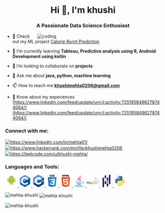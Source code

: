 <h1 align="center">Hi 👋, I'm khushi</h1>
<h3 align="center">A Passionate Data Science Enthusiast</h3>

<img align="right" alt="coding" width="400" src= "https://camo.githubusercontent.com/3753b18a8c7b146e3e7b6d587ee6f72feb44ca788524c36a088659e180ef9c42/68747470733a2f2f63646e612e61727473746174696f6e2e636f6d2f702f6173736574732f696d616765732f696d616765732f3034322f3633312f3238362f6f726967696e616c2f627279616e2d726f6472696775657a2d62656c6368696269612d312d726967687473706565642e6769663f31363335303337353632">

- 🔭 Check out my ML project <a href="https://github.com/mehta-khushi/Calories-Burnt-Prediction">Calorie Burnt Prediction</a>

- 🌱 I’m currently learning **Tableau, Predictive analysis using R, Android Development using kotlin**

- 👯 I’m looking to collaborate on **projects**

- 💬 Ask me about **java, python, machine learning**

- 📫 How to reach me **khushimehta0206@gmail.com**

- 📄 Know about my experiences [https://www.linkedin.com/feed/update/urn:li:activity:7251958498278744064/](https://www.linkedin.com/feed/update/urn:li:activity:7251958498278744064/)

<h3 align="left">Connect with me:</h3>
<p align="left">
<a href="https://linkedin.com/in/https://www.linkedin.com/in/mehta01/" target="blank"><img align="center" src="https://raw.githubusercontent.com/rahuldkjain/github-profile-readme-generator/master/src/images/icons/Social/linked-in-alt.svg" alt="https://www.linkedin.com/in/mehta01/" height="30" width="40" /></a>
<a href="https://www.hackerrank.com/https://www.hackerrank.com/profile/khushimehta0206" target="blank"><img align="center" src="https://raw.githubusercontent.com/rahuldkjain/github-profile-readme-generator/master/src/images/icons/Social/hackerrank.svg" alt="https://www.hackerrank.com/profile/khushimehta0206" height="30" width="40" /></a>
<a href="https://www.leetcode.com/https://leetcode.com/u/khushi-mehta/" target="blank"><img align="center" src="https://raw.githubusercontent.com/rahuldkjain/github-profile-readme-generator/master/src/images/icons/Social/leet-code.svg" alt="https://leetcode.com/u/khushi-mehta/" height="30" width="40" /></a>
</p>

<h3 align="left">Languages and Tools:</h3>
<p align="left"> <a href="https://developer.android.com" target="_blank" rel="noreferrer"> <img src="https://raw.githubusercontent.com/devicons/devicon/master/icons/android/android-original-wordmark.svg" alt="android" width="40" height="40"/> </a> <a href="https://www.cprogramming.com/" target="_blank" rel="noreferrer"> <img src="https://raw.githubusercontent.com/devicons/devicon/master/icons/c/c-original.svg" alt="c" width="40" height="40"/> </a> <a href="https://www.w3schools.com/cpp/" target="_blank" rel="noreferrer"> <img src="https://raw.githubusercontent.com/devicons/devicon/master/icons/cplusplus/cplusplus-original.svg" alt="cplusplus" width="40" height="40"/> </a> <a href="https://www.w3schools.com/css/" target="_blank" rel="noreferrer"> <img src="https://raw.githubusercontent.com/devicons/devicon/master/icons/css3/css3-original-wordmark.svg" alt="css3" width="40" height="40"/> </a> <a href="https://www.w3.org/html/" target="_blank" rel="noreferrer"> <img src="https://raw.githubusercontent.com/devicons/devicon/master/icons/html5/html5-original-wordmark.svg" alt="html5" width="40" height="40"/> </a> <a href="https://www.java.com" target="_blank" rel="noreferrer"> <img src="https://raw.githubusercontent.com/devicons/devicon/master/icons/java/java-original.svg" alt="java" width="40" height="40"/> </a> <a href="https://www.mysql.com/" target="_blank" rel="noreferrer"> <img src="https://raw.githubusercontent.com/devicons/devicon/master/icons/mysql/mysql-original-wordmark.svg" alt="mysql" width="40" height="40"/> </a> <a href="https://pandas.pydata.org/" target="_blank" rel="noreferrer"> <img src="https://raw.githubusercontent.com/devicons/devicon/2ae2a900d2f041da66e950e4d48052658d850630/icons/pandas/pandas-original.svg" alt="pandas" width="40" height="40"/> </a> <a href="https://www.python.org" target="_blank" rel="noreferrer"> <img src="https://raw.githubusercontent.com/devicons/devicon/master/icons/python/python-original.svg" alt="python" width="40" height="40"/> </a> </p>

<p><img align="left" src="https://github-readme-stats.vercel.app/api/top-langs?username=mehta-khushi&show_icons=true&locale=en&layout=compact" alt="mehta-khushi" /></p>

<p>&nbsp;<img align="center" src="https://github-readme-stats.vercel.app/api?username=mehta-khushi&show_icons=true&locale=en" alt="mehta-khushi" /></p>

<p><img align="center" src="https://github-readme-streak-stats.herokuapp.com/?user=mehta-khushi&" alt="mehta-khushi" /></p>
